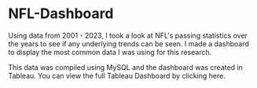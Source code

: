 # NFL-Dashboard

Using data from 2001 - 2023, I took a look at NFL's passing statistics over the years to see if any underlying trends can be seen. I made a dashboard to display the most common data I was using for this research.

This data was compiled using MySQL and the dashboard was created in Tableau. You can view the full Tableau Dashboard by clicking here.

